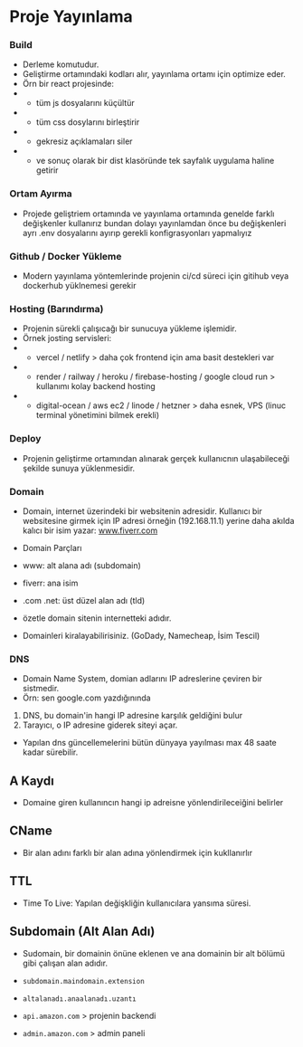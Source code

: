 # Proje Yayınlama

### Build

- Derleme komutudur.
- Geliştirme ortamındaki kodları alır, yayınlama ortamı için optimize eder.
- Örn bir react projesinde:
- - tüm js dosyalarını küçültür
- - tüm css dosylarını birleştirir
- - gekresiz açıklamaları siler
- - ve sonuç olarak bir dist klasöründe tek sayfalık uygulama haline getirir

### Ortam Ayırma

- Projede geliştriem ortamında ve yayınlama ortamında genelde farklı değişkenler kullanırız bundan dolayı yayınlamdan önce bu değişkenleri ayrı .env dosyalarını ayırıp gerekli konfigrasyonları yapmalıyız

### Github / Docker Yükleme

- Modern yayınlama yöntemlerinde projenin ci/cd süreci için gitihub veya dockerhub yüklnemesi gerekir

### Hosting (Barındırma)

- Projenin sürekli çalışıcağı bir sunucuya yükleme işlemidir.
- Örnek josting servisleri:
- - vercel / netlify > daha çok frontend için ama basit destekleri var
- - render / railway / heroku / firebase-hosting / google cloud run > kullanımı kolay backend hosting
- - digital-ocean / aws ec2 / linode / hetzner > daha esnek, VPS (linuc terminal yönetimini bilmek erekli)

### Deploy

- Projenin geliştirme ortamından alınarak gerçek kullanıcnın ulaşabileceği şekilde sunuya yüklenmesidir.

### Domain

- Domain, internet üzerindeki bir websitenin adresidir. Kullanıcı bir websitesine girmek için IP adresi örneğin (192.168.11.1) yerine daha akılda kalıcı bir isim yazar: www.fiverr.com

- Domain Parçları
- www: alt alana adı (subdomain)
- fiverr: ana isim
- .com .net: üst düzel alan adı (tld)

- özetle domain sitenin internetteki adıdır.
- Domainleri kiralayabilirisiniz. (GoDady, Namecheap, İsim Tescil)

### DNS

- Domain Name System, domian adlarını IP adreslerine çeviren bir sistmedir.
- Örn: sen google.com yazdığınında

1. DNS, bu domain'in hangi IP adresine karşılık geldiğini bulur
2. Tarayıcı, o IP adresine giderek siteyi açar.

- Yapılan dns güncellemelerini bütün dünyaya yayılması max 48 saate kadar sürebilir.

## A Kaydı

- Domaine giren kullanıncın hangi ip adreisne yönlendirileceiğini belirler

## CName

- Bir alan adını farklı bir alan adına yönlendirmek için kukllanırlır

## TTL

- Time To Live: Yapılan değişkliğin kullanıcılara yansıma süresi.

## Subdomain (Alt Alan Adı)

- Sudomain, bir domainin önüne eklenen ve ana domainin bir alt bölümü gibi çalışan alan adıdır.

- `subdomain.maindomain.extension`
- `altalanadı.anaalanadı.uzantı`
- `api.amazon.com` > projenin backendi
- `admin.amazon.com` > admin paneli
